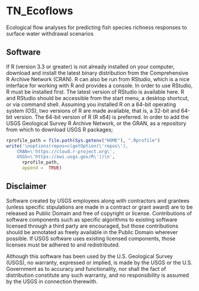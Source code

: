 # TN_Ecoflows
Ecological flow analyses for predicting fish species richness responses to surface water withdrawal scenarios

## Software
If R (version 3.3 or greater) is not already installed on your computer, download and install the latest binary distribution from the Comprehensive R Archive Network (CRAN). R can also be run from RStudio, which is a nice interface for working with R and provides a console. In order to use RStudio, R must be installed first. The latest version of RStudio is available here. R and RStudio should be accessible from the start menu, a desktop shortcut, or via command shell. Assuming you installed R on a 64-bit operating system (OS), two versions of R are made available, that is, a 32-bit and 64-bit version. The 64-bit version of R (R x64) is preferred. In order to add the USGS Geological Survey R Archive Network, or the GRAN, as a repository from which to download USGS R packages;

```r
rprofile_path = file.path(Sys.getenv("HOME"), ".Rprofile")
write('\noptions(repos=c(getOption(\'repos\'),
    CRAN=\'https://cloud.r-project.org\',
    USGS=\'https://owi.usgs.gov/R\'))\n',
      rprofile_path, 
      append =  TRUE)
```
## Disclaimer
Software created by USGS employees along with contractors and grantees (unless specific stipulations are made in a contract or grant award) are to be released as Public Domain and free of copyright or license. Contributions of software components such as specific algorithms to existing software licensed through a third party are encouraged, but those contributions should be annotated as freely available in the Public Domain wherever possible. If USGS software uses existing licensed components, those licenses must be adhered to and redistributed.

Although this software has been used by the U.S. Geological Survey (USGS), no warranty, expressed or implied, is made by the USGS or the U.S. Government as to accuracy and functionality, nor shall the fact of distribution constitute any such warranty, and no responsibility is assumed by the USGS in connection therewith.
